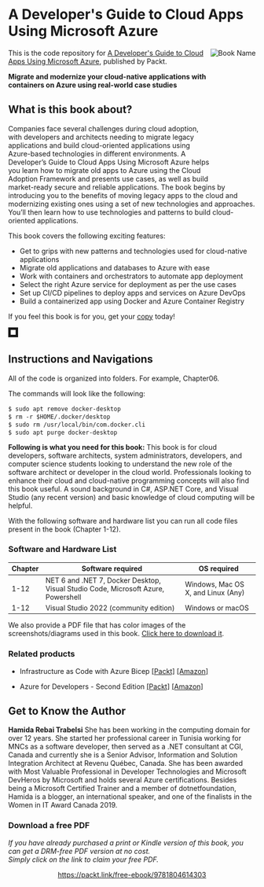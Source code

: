# A Developer's Guide to Cloud Apps Using Microsoft Azure

<a href="https://www.packtpub.com/product/a-developers-guide-to-cloud-apps-using-microsoft-azure/9781804614303"><img src="https://m.media-amazon.com/images/I/41bU68NdKSL.jpg" alt="Book Name" height="256px" align="right"></a>

This is the code repository for [A Developer's Guide to Cloud Apps Using Microsoft Azure](https://www.packtpub.com/product/a-developers-guide-to-cloud-apps-using-microsoft-azure/9781804614303), published by Packt.

**Migrate and modernize your cloud-native applications with containers on Azure using real-world case studies**

## What is this book about?
Companies face several challenges during cloud adoption, with developers and architects needing to migrate legacy applications and build cloud-oriented applications using Azure-based technologies in different environments. A Developer’s Guide to Cloud Apps Using Microsoft Azure helps you learn how to migrate old apps to Azure using the Cloud Adoption Framework and presents use cases, as well as build market-ready secure and reliable applications.
The book begins by introducing you to the benefits of moving legacy apps to the cloud and modernizing existing ones using a set of new technologies and approaches. You’ll then learn how to use technologies and patterns to build cloud-oriented applications.

This book covers the following exciting features: 
* Get to grips with new patterns and technologies used for cloud-native applications
* Migrate old applications and databases to Azure with ease
* Work with containers and orchestrators to automate app deployment
* Select the right Azure service for deployment as per the use cases
* Set up CI/CD pipelines to deploy apps and services on Azure DevOps
* Build a containerized app using Docker and Azure Container Registry

If you feel this book is for you, get your [copy](https://www.amazon.com/Developers-Guide-Cloud-Using-Microsoft-ebook/dp/B0BMGLGNG5) today!

<a href="https://www.packtpub.com/?utm_source=github&utm_medium=banner&utm_campaign=GitHubBanner"><img src="https://raw.githubusercontent.com/PacktPublishing/GitHub/master/GitHub.png" alt="https://www.packtpub.com/" border="5" /></a>

## Instructions and Navigations
All of the code is organized into folders. For example, Chapter06.

The commands will look like the following:
```
$ sudo apt remove docker-desktop
$ rm -r $HOME/.docker/desktop
$ sudo rm /usr/local/bin/com.docker.cli
$ sudo apt purge docker-desktop
```

**Following is what you need for this book:**
This book is for cloud developers, software architects, system administrators, developers, and computer science students looking to understand the new role of the software architect or developer in the cloud world. Professionals looking to enhance their cloud and cloud-native programming concepts will also find this book useful. A sound background in C#, ASP.NET Core, and Visual Studio (any recent version) and basic knowledge of cloud computing will be helpful.

With the following software and hardware list you can run all code files present in the book (Chapter 1-12).

### Software and Hardware List

| Chapter  | Software required                                                                   | OS required                       |
| -------- | ------------------------------------------------------------------------------------| ----------------------------------|
| 1-12     | NET 6 and .NET 7, Docker Desktop, Visual Studio Code, Microsoft Azure, Powershell   | Windows, Mac OS X, and Linux (Any)|
| 1-12     | Visual Studio 2022 (community edition)                                              | Windows or macOS                  |


We also provide a PDF file that has color images of the screenshots/diagrams used in this book. [Click here to download it](https://packt.link/63FuQ).

### Related products <Other books you may enjoy>
* Infrastructure as Code with Azure Bicep [[Packt]](https://www.packtpub.com/product/infrastructure-as-code-with-azure-bicep/9781801813747) [[Amazon]](https://www.amazon.com/Infrastructure-Code-Azure-Bicep-complexities/dp/1801813744)

* Azure for Developers - Second Edition [[Packt]](https://www.packtpub.com/product/azure-for-developers-second-edition/9781803240091) [[Amazon]](https://www.amazon.com/Azure-Developers-ecosystems-containers-serverless/dp/1803240091)

## Get to Know the Author
**Hamida Rebai Trabelsi**
She has been working in the computing domain for over 12 years. She started her professional career in Tunisia working for MNCs as a software developer, then served as a .NET consultant at CGI, Canada and currently she is a Senior Advisor, Information and Solution Integration Architect at Revenu Québec, Canada. She has been awarded with Most Valuable Professional in Developer Technologies and Microsoft DevHeros by Microsoft and holds several Azure certifications. Besides being a Microsoft Certified Trainer and a member of dotnetfoundation, Hamida is a blogger, an international speaker, and one of the finalists in the Women in IT Award Canada 2019.

### Download a free PDF

 <i>If you have already purchased a print or Kindle version of this book, you can get a DRM-free PDF version at no cost.<br>Simply click on the link to claim your free PDF.</i>
<p align="center"> <a href="https://packt.link/free-ebook/9781804614303">https://packt.link/free-ebook/9781804614303 </a> </p>